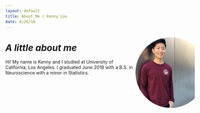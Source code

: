```yaml
---
layout: default
title: About Me | Kenny Lov
date: 4/26/18
---
```

<style> 
nav ul li:nth-child(1) a{
  position:relative;
  background:var(--main-bg-color);
  color:var(--main-accent-color);
  border-radius:5px;
  font-size:1.15em;
  padding-top:5px;
  padding-bottom:5px;
  padding-left:5px;
  padding-right:5px;
}
 

.outline{
  position:absolute;
  background:radial-gradient(#9598f5 0%, var(--main-accent-color) 100%);
  right:10%;
  width:240px;
  height:240px;
  border-radius:50%;
}
 
.image-cropper{
  position:absolute;
  width:220px;
  height:220px;
  overflow:hidden;
  border-radius:50%;
  margin: 10px 10px;
}

img#me{ 
  width:300px;
  margin-left:-35px;
  margin-top:-25px;
}

</style>

<div class = 'outline'>
	<div class = 'image-cropper'>
		<img id = "me" src="fb_img.jpg">	
	</div>
</div>



# *A little about me*

<p style = "margin-right: 0px; width: 80%;">
Hi! My name is Kenny and I studied at University of California, Los Angeles. I graduated June 2018 with a B.S. in Neuroscience with a minor in Statistics. <br><br>


<!-- If you had asked me five years ago what my career goals were, I would have told you that I had my eyes set on becoming a medical doctor. Oh, how naïve I was back then. Although I find neuroscience and the brain exceptionally fascinating, I can no longer see myself pursuing a career in medicine because I can't say it's where my passion lies. I must say, however, that it was through this facet of neuroscience and research that led me to discover something I'm truly passionate about - <i>data</i>. <br> <br>

To me, data, or more specifically, machine learning is... almost like a super power. It allows us to consume data from the past to predict the future, often times with amazing results.   

From microscopic biological neurons to massive artificial neural networks with billions of paramters, I think I've found my calling. Indeed, 
<br><br>

Perhaps it was the study of biological neurons and neural networks that piqued my recent interest in learning more about the silicon model of the brain (artificial neural networks).  -->





<br><br><br>
  </p>
  
